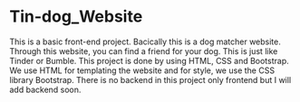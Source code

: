 # Tin-dog_Website
This is a basic front-end project. Bacically this is a dog matcher website. Through this website, you can find a friend for your dog. This is just like Tinder or Bumble.
This project is done by using HTML, CSS and Bootstrap. We use HTML for templating the website and for style, we use the CSS library Bootstrap.
There is no backend in this project only frontend but I will add backend soon.
